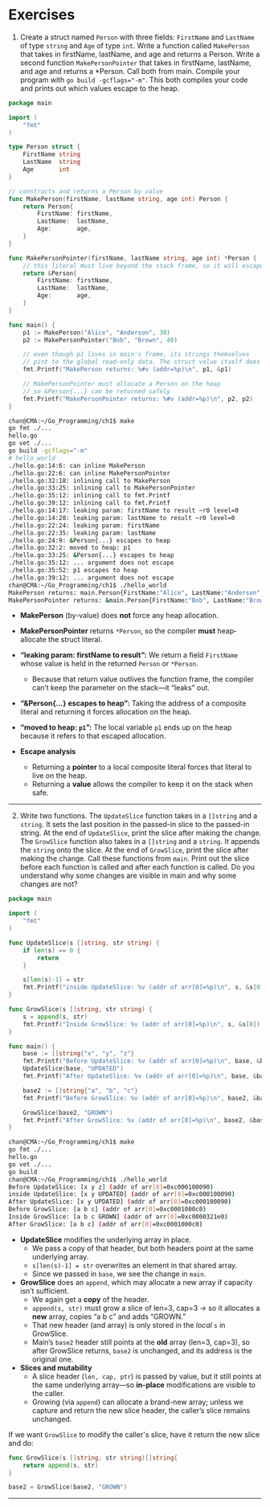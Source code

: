 # Exercises

1. Create a struct named `Person` with three fields: `FirstName` and `LastName` of type `string` and `Age` of type `int`. Write a function called `MakePerson` that takes in firstName, lastName, and age and returns a Person. Write a second function `MakePersonPointer` that takes in firstName, lastName, and age and returns a *Person. Call both from main. Compile your program with `go build -gcflags="-m"`. This both compiles your code and prints out which values escape to the heap. 

```go
package main

import (
	"fmt"
)

type Person struct {
	FirstName string
	LastName  string
	Age       int
}

// constructs and returns a Person by value
func MakePerson(firstName, lastName string, age int) Person {
	return Person{
		FirstName: firstName,
		LastName:  lastName,
		Age:       age,
	}
}

func MakePersonPointer(firstName, lastName string, age int) *Person {
	// this literal must live beyond the stack frame, so it will escape
	return &Person{
		FirstName: firstName,
		LastName:  lastName,
		Age:       age,
	}
}

func main() {
	p1 := MakePerson("Alice", "Anderson", 30)
	p2 := MakePersonPointer("Bob", "Brown", 40)

    // even though p1 lives in main's frame, its strings themselves
    // pint to the global read-only data. The struct value itself does not escape.
	fmt.Printf("MakePerson returns: %#v (addr=%p)\n", p1, &p1)

	// MakePersonPointer must allocate a Person on the heap
	// so &Person{...} can be returned safely
	fmt.Printf("MakePersonPointer returns: %#v (addr=%p)\n", p2, p2)
}
```

```sh
chan@CMA:~/Go_Programming/ch1$ make
go fmt ./...
hello.go
go vet ./...
go build -gcflags="-m"
# hello_world
./hello.go:14:6: can inline MakePerson
./hello.go:22:6: can inline MakePersonPointer
./hello.go:32:18: inlining call to MakePerson
./hello.go:33:25: inlining call to MakePersonPointer
./hello.go:35:12: inlining call to fmt.Printf
./hello.go:39:12: inlining call to fmt.Printf
./hello.go:14:17: leaking param: firstName to result ~r0 level=0
./hello.go:14:28: leaking param: lastName to result ~r0 level=0
./hello.go:22:24: leaking param: firstName
./hello.go:22:35: leaking param: lastName
./hello.go:24:9: &Person{...} escapes to heap
./hello.go:32:2: moved to heap: p1
./hello.go:33:25: &Person{...} escapes to heap
./hello.go:35:12: ... argument does not escape
./hello.go:35:52: p1 escapes to heap
./hello.go:39:12: ... argument does not escape
chan@CMA:~/Go_Programming/ch1$ ./hello_world
MakePerson returns: main.Person{FirstName:"Alice", LastName:"Anderson", Age:30} (addr=0xc000100090)
MakePersonPointer returns: &main.Person{FirstName:"Bob", LastName:"Brown", Age:40} (addr=0xc0001000c0)
```

- **MakePerson** (by-value) does **not** force any heap allocation.
  
- **MakePersonPointer** returns `*Person`, so the compiler **must** heap‐allocate the struct literal.
  
- **“leaking param: firstName to result”:** We return a field `FirstName` whose value is held in the returned `Person` or `*Person`. 
  - Because that return value outlives the function frame, the compiler can’t keep the parameter on the stack—it “leaks” out.

- **“&Person{…} escapes to heap”:** Taking the address of a composite literal and returning it forces allocation on the heap.
- **“moved to heap: `p1`”:** The local variable `p1` ends up on the heap because it refers to that escaped allocation.
- **Escape analysis**
  - Returning a **pointer** to a local composite literal forces that literal to live on the heap.
  - Returning a **value** allows the compiler to keep it on the stack when safe.

---

2. Write two functions. The `UpdateSlice` function takes in a `[]string` and a `string`. It sets the last position in the passed-in slice to the passed-in string. At the end of `UpdateSlice`, print the slice after making the change. The `GrowSlice` function also takes in a `[]string` and a `string`. It appends the `string` onto the slice. At the end of `GrowSlice`, print the slice after making the change. Call these functions from `main`. Print out the slice before each function is called and after each function is called. Do you understand why some changes are visible in main and why some changes are not?

```go
package main

import (
	"fmt"
)

func UpdateSlice(s []string, str string) {
	if len(s) == 0 {
		return
	}

	s[len(s)-1] = str
	fmt.Printf("inside UpdateSlice: %v (addr of arr[0]=%p)\n", s, &s[0])
}

func GrowSlice(s []string, str string) {
	s = append(s, str)
	fmt.Printf("Inside GrowSlice: %v (addr of arr[0]=%p)\n", s, &s[0])
}

func main() {
	base := []string{"x", "y", "z"}
	fmt.Printf("Before UpdateSlice: %v (addr of arr[0]=%p)\n", base, &base[0])
	UpdateSlice(base, "UPDATED")
	fmt.Printf("After UpdateSlice: %v (addr of arr[0]=%p)\n", base, &base[0])

	base2 := []string{"a", "b", "c"}
	fmt.Printf("Before GrowSlice: %v (addr of arr[0]=%p)\n", base2, &base2[0])

	GrowSlice(base2, "GROWN")
	fmt.Printf("After GrowSlice: %v (addr of arr[0]=%p)\n", base2, &base2[0])
}
```

```sh
chan@CMA:~/Go_Programming/ch1$ make
go fmt ./...
hello.go
go vet ./...
go build
chan@CMA:~/Go_Programming/ch1$ ./hello_world
Before UpdateSlice: [x y z] (addr of arr[0]=0xc000100090)
inside UpdateSlice: [x y UPDATED] (addr of arr[0]=0xc000100090)
After UpdateSlice: [x y UPDATED] (addr of arr[0]=0xc000100090)
Before GrowSlice: [a b c] (addr of arr[0]=0xc0001000c0)
Inside GrowSlice: [a b c GROWN] (addr of arr[0]=0xc0000321e0)
After GrowSlice: [a b c] (addr of arr[0]=0xc0001000c0)
```

- **UpdateSlice** modifies the underlying array in place. 
  - We pass a copy of that header, but both headers point at the same underlying array.
  - `s[len(s)-1] = str` overwrites an element in that shared array.
  - Since we passed in `base`, we see the change in `main`.
- **GrowSlice** does an `append`, which may allocate a new array if capacity isn’t sufficient. 
  - We again get a **copy** of the header.
  - `append(s, str)` must grow a slice of len=3, cap=3 → so it allocates a **new** array, copies “a b c” and adds “GROWN.”
  - That new header (and array) is only stored in the *local* `s` in GrowSlice.
  - Main’s `base2` header still points at the **old** array (len=3, cap=3), so after GrowSlice returns, `base2` is unchanged, and its address is the original one.
- **Slices and mutability**
  - A slice header (`len, cap, ptr`) is passed by value, but it still points at the same underlying array—so **in-place** modifications are visible to the caller.
  - Growing (via `append`) can allocate a brand-new array; unless we capture and return the new slice header, the caller’s slice remains unchanged.

If we want `GrowSlice` to modify the caller's slice, have it return the new slice and do:

```go
func GrowSlice(s []string, str string)[]string{
    return append(s, str)
}

base2 = GrowSlice(base2, "GROWN")
```

---

